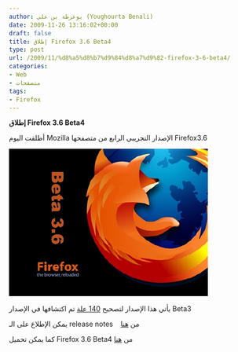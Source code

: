 ```yaml
---
author: يوغرطة بن علي (Youghourta Benali)
date: 2009-11-26 13:16:02+00:00
draft: false
title: إطلاق Firefox 3.6 Beta4
type: post
url: /2009/11/%d8%a5%d8%b7%d9%84%d8%a7%d9%82-firefox-3-6-beta4/
categories:
- Web
- متصفحات
tags:
- Firefox
---
```


**إطلاق Firefox 3.6 Beta4**



أطلقت اليوم Mozilla الإصدار التجريبي الرابع من متصفحها Firefox3.6

![](mozilla-firefox3.6Beta.jpg)


يأتي هذا الإصدار لتصحيح [140 علة](https://bugzilla.mozilla.org/buglist.cgi?quicksearch=ALL%20status1.9.2:beta4-fixed) تم اكتشافها في الإصدار Beta3

يمكن الإطلاع على الـ release notes    من [هنا](http://www.mozilla.com/en-US/firefox/3.6b4/releasenotes/)

كما يمكن تحميل Firefox 3.6 Beta4 من [هنا](http://www.mozilla.com/en-US/products/download.html?product=firefox-3.6b3&os=win&lang=en-US)
